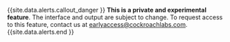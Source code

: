 {{site.data.alerts.callout_danger }}
**This is a private and experimental feature**. The interface and output are subject to change. To request access to this feature, contact us at <a href="mailto:earlyaccess@cockroachlabs.com">earlyaccess@cockroachlabs.com</a>.
{{site.data.alerts.end }}